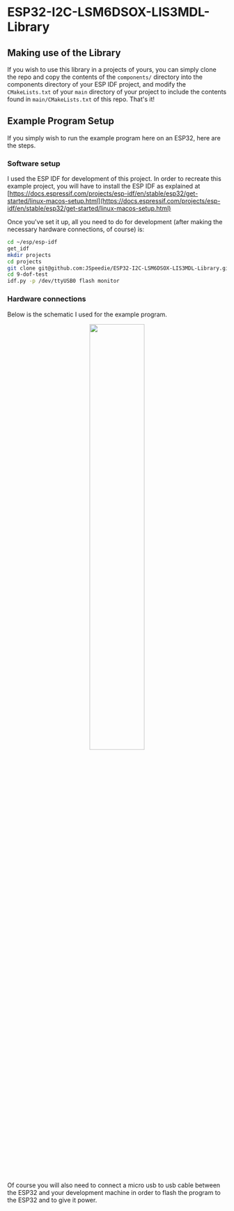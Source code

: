 # ESP32-I2C-LSM6DSOX-LIS3MDL-Library

## Making use of the Library

If you wish to use this library in a projects of yours, you can simply clone
the repo and copy the contents of the `components/` directory into the
components directory of your ESP IDF project, and modify the `CMakeLists.txt`
of your `main` directory of your project to include the contents found in
`main/CMakeLists.txt` of this repo. That's it!


## Example Program Setup

If you simply wish to run the example program here on an ESP32, here are the
steps.

### Software setup

I used the ESP IDF for development of this project. In order to recreate
this example project, you will have to install the ESP IDF as explained at
[https://docs.espressif.com/projects/esp-idf/en/stable/esp32/get-started/linux-macos-setup.html](https://docs.espressif.com/projects/esp-idf/en/stable/esp32/get-started/linux-macos-setup.html)

Once you've set it up, all you need to do for development (after making the
necessary hardware connections, of course) is:

```bash
cd ~/esp/esp-idf
get_idf
mkdir projects
cd projects
git clone git@github.com:JSpeedie/ESP32-I2C-LSM6DSOX-LIS3MDL-Library.git 9-dof-test
cd 9-dof-test
idf.py -p /dev/ttyUSB0 flash monitor
```

### Hardware connections

Below is the schematic I used for the example program.

<p align="center">
  <img src="https://raw.githubusercontent.com/wiki/JSpeedie/ESP32-I2C-LSM6DSOX-LIS3MDL-Library/images/ESP32-I2C-9-DOF.png" width="50%"/>
</p>

Of course you will also need to connect a micro usb to usb cable between the
ESP32 and your development machine in order to flash the program to the ESP32
and to give it power.
